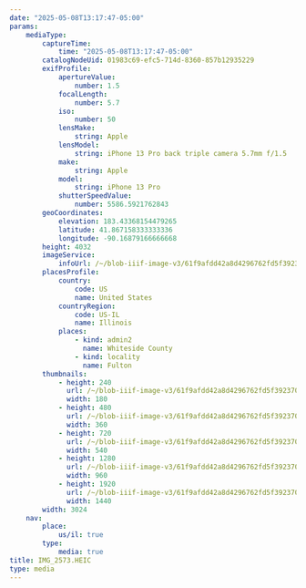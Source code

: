 ```yaml
---
date: "2025-05-08T13:17:47-05:00"
params:
    mediaType:
        captureTime:
            time: "2025-05-08T13:17:47-05:00"
        catalogNodeUid: 01983c69-efc5-714d-8360-857b12935229
        exifProfile:
            apertureValue:
                number: 1.5
            focalLength:
                number: 5.7
            iso:
                number: 50
            lensMake:
                string: Apple
            lensModel:
                string: iPhone 13 Pro back triple camera 5.7mm f/1.5
            make:
                string: Apple
            model:
                string: iPhone 13 Pro
            shutterSpeedValue:
                number: 5586.5921762843
        geoCoordinates:
            elevation: 183.43368154479265
            latitude: 41.867158333333336
            longitude: -90.16879166666668
        height: 4032
        imageService:
            infoUrl: /~/blob-iiif-image-v3/61f9afdd42a8d4296762fd5f392370bd553b37861827059d105da3760f0f8f19/info.json
        placesProfile:
            country:
                code: US
                name: United States
            countryRegion:
                code: US-IL
                name: Illinois
            places:
                - kind: admin2
                  name: Whiteside County
                - kind: locality
                  name: Fulton
        thumbnails:
            - height: 240
              url: /~/blob-iiif-image-v3/61f9afdd42a8d4296762fd5f392370bd553b37861827059d105da3760f0f8f19/full/180%2C240/0/default.jpg
              width: 180
            - height: 480
              url: /~/blob-iiif-image-v3/61f9afdd42a8d4296762fd5f392370bd553b37861827059d105da3760f0f8f19/full/360%2C480/0/default.jpg
              width: 360
            - height: 720
              url: /~/blob-iiif-image-v3/61f9afdd42a8d4296762fd5f392370bd553b37861827059d105da3760f0f8f19/full/540%2C720/0/default.jpg
              width: 540
            - height: 1280
              url: /~/blob-iiif-image-v3/61f9afdd42a8d4296762fd5f392370bd553b37861827059d105da3760f0f8f19/full/960%2C1280/0/default.jpg
              width: 960
            - height: 1920
              url: /~/blob-iiif-image-v3/61f9afdd42a8d4296762fd5f392370bd553b37861827059d105da3760f0f8f19/full/1440%2C1920/0/default.jpg
              width: 1440
        width: 3024
    nav:
        place:
            us/il: true
        type:
            media: true
title: IMG_2573.HEIC
type: media
---
```

